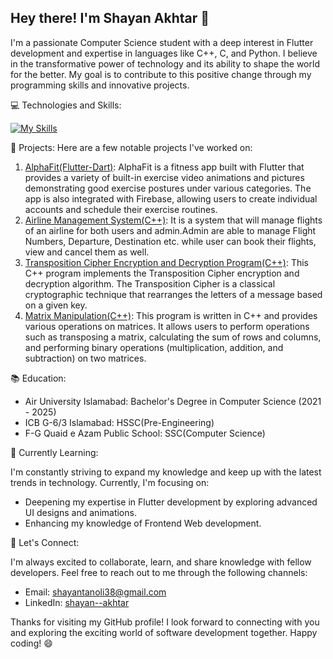## Hey there! I'm Shayan Akhtar 👋

I'm a passionate Computer Science student with a deep interest in Flutter development and expertise in languages like C++, C, and Python. I believe in the transformative power of technology and its ability to shape the world for the better. My goal is to contribute to this positive change through my programming skills and innovative projects.

💻 Technologies and Skills:

[![My Skills](https://skills.thijs.gg/icons?i=cpp,c,py,dart,kotlin,html,css,mongodb)](https://skills.thijs.gg)

🚀 Projects:
Here are a few notable projects I've worked on:

1. [AlphaFit(Flutter-Dart)](https://github.com/ShayanAkhtar/AlphaFit_App/tree/master): AlphaFit is a fitness app built with Flutter that provides a variety of built-in exercise video animations and pictures demonstrating good exercise postures under various categories. The app is also integrated with Firebase, allowing users to create individual accounts and schedule their exercise routines.
2. [Airline Management System(C++)](https://github.com/ShayanAkhtar/Airline_Management_System): It is a system that will manage flights of an airline for both users and admin.Admin are able to manage Flight Numbers, Departure, Destination etc. while user can book their flights, view and cancel them as well.
3. [Transposition Cipher Encryption and Decryption Program(C++)](https://github.com/ShayanAkhtar/Transposition_Cipher): This C++ program implements the Transposition Cipher encryption and decryption algorithm.    The Transposition Cipher is a classical cryptographic technique that rearranges the letters of a message based on a given key.
4. [Matrix Manipulation(C++)](https://github.com/ShayanAkhtar/Matrix_Operations): This program is written in C++ and provides various operations on matrices. It allows users to perform operations such as        transposing a matrix, calculating the sum of rows and columns, and performing binary operations (multiplication, addition, and subtraction) on two matrices.

    

📚 Education:

- Air University Islamabad: Bachelor's Degree in Computer Science (2021 - 2025)
- ICB G-6/3 Islamabad: HSSC(Pre-Engineering)
- F-G Quaid e Azam Public School: SSC(Computer Science)

🌱 Currently Learning:

I'm constantly striving to expand my knowledge and keep up with the latest trends in technology. Currently, I'm focusing on:

- Deepening my expertise in Flutter development by exploring advanced UI designs and animations.
- Enhancing my knowledge of Frontend Web development.

💬 Let's Connect:

I'm always excited to collaborate, learn, and share knowledge with fellow developers. Feel free to reach out to me through the following channels:

- Email: [shayantanoli38@gmail.com](mailto:shayantanoli38@gmail.com)
- LinkedIn: [shayan--akhtar](https://www.linkedin.com/in/shayan--akhtar)

Thanks for visiting my GitHub profile! I look forward to connecting with you and exploring the exciting world of software development together. Happy coding! 😄
